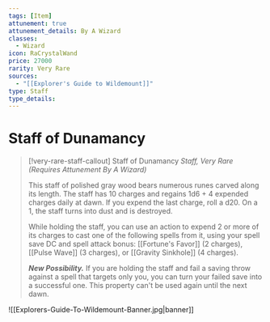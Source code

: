 ```yaml
---
tags: [Item]
attunement: true
attunement_details: By A Wizard
classes:
  - Wizard
icon: RaCrystalWand
price: 27000
rarity: Very Rare
sources:
  - "[[Explorer's Guide to Wildemount]]"
type: Staff
type_details: 
---
```

# Staff of Dunamancy
>[!very-rare-staff-callout] Staff of Dunamancy
>*Staff, Very Rare (Requires Attunement By A Wizard)*
>
>This staff of polished gray wood bears numerous runes carved along its length. The staff has 10 charges and regains 1d6 + 4 expended charges daily at dawn. If you expend the last charge, roll a d20. On a 1, the staff turns into dust and is destroyed.
>
>While holding the staff, you can use an action to expend 2 or more of its charges to cast one of the following spells from it, using your spell save DC and spell attack bonus: [[Fortune's Favor]] (2 charges), [[Pulse Wave]] (3 charges), or [[Gravity Sinkhole]] (4 charges).
>
>***New Possibility.*** If you are holding the staff and fail a saving throw against a spell that targets only you, you can turn your failed save into a successful one. This property can't be used again until the next dawn.

![[Explorers-Guide-To-Wildemount-Banner.jpg|banner]]

